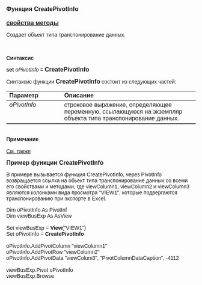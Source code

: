 <html>
<head>
<title>CreatePivotInfo</title>
</head>

<body>

<h1><font size="3" face="Arial">Функция CreatePivotInfo</strong><br /></h1>
    <a href="../../PivotInfo.html"><font face="Arial" size="3"><strong>
свойства методы</strong></font></a></font><p><font face="Arial">Создает объект типа транспонирование данных.<b><br>
&nbsp;</b></font></p>

<p><font face="Arial"><b><br>
Синтаксис</b></font></p>

<p><font face="Arial"><strong>set</strong> <em>oPivotInfo</em><strong> =
    <font size="3" face="Arial">CreatePivotInfo</font></strong></font></p>
    <p><font face="Arial">Синтаксис функции <strong><font size="3" face="Arial">
        CreatePivotInfo</font></strong> состоит из следующих частей:<br />
        </font></p>
    <p>
        <table border="1" cellpadding="5" cols="2" frame="below" rules="rows">
            <tr valign="top">
                <td class="label" width="29%">
                    <font face="Arial"><b>Параметр</b></font></td>
                <td class="label" width="71%">
                    <font face="Arial"><strong>Описание</strong></font></td>
            </tr>
            <tr valign="top">
                <td width="29%">
                    <font face="Arial"><em>oPivotInfo</em></font></td>
                <td width="71%">
                    <font face="Arial">строковое выражение, определяющее переменную, ссылающуюся на 
                    экземпляр объекта типа транспонирование данных.</font></td>
            </tr>
        </table>
    </p>

<p class="label"><font face="Arial"><b><br>
Примечание<br />
    <br />
    </b></font><a href="../../../constructors.html"><font face="Arial">
См. также</font></a></p>
    <p>
        <strong><font face="Arial" size="3">Пример функции </font>
        <font size="3" face="Arial">CreatePivotInfo</font></strong></p>
    <p>
        <font face="Arial">В примере вызывается функция CreatePivotInfo, через PivotInfo 
        возвращается ссылка на обьект типа транспонирование данных со всеми его 
        свойствами и методами, где viewColumn1, viewColumn2 и viewColumn3&nbsp; являются 
        колонками вида просмотра &quot;VIEW1&quot;, которые подвергаются транспонированию при 
        экспорте в Excel. </font>
    </p>
    <p>
        <font face="Arial">Dim oPivotInfo As PivotInf<br />
        Dim viewBusExp As AsView<br />
        <br />
        Set viewBusExp = <strong>View</strong>(&quot;VIEW1&quot;)<br />
        Set oPivotInfo = <strong>CreatePivotInfo<br />
        </strong>
        <br />
        oPivotInfo.AddPivotColumn &quot;viewColumn1&quot;<br />
        oPivotInfo.AddPivotRow &quot;viewColumn2&quot;<br />
        oPivotInfo.AddPivotData &quot;viewColum3&quot;, &quot;PivotColumnDataCaption&quot;, -4112<br />
        <br />
        viewBusExp.Pivot oPivotInfo<br />
        viewBusExp.Browse</font></p>

</body>
</html>
